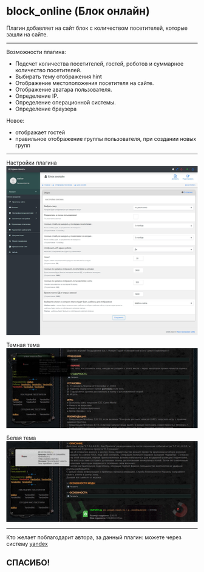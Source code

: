 # block_online (Блок онлайн)

Плагин добавляет на сайт блок с количеством посетителей, которые зашли на сайте.

-------------------

Возможности плагина:
- Подсчет количества посетителей, гостей, роботов и суммарное количество посетителей.
- Выбирать тему отображения hint
- Отображение местоположения посетителя на сайте.
- Отображение аватара пользователя.
- Определение IP.
- Определение операционной системы.
- Определение браузера

Новое:
- отображает гостей
- правильное отображение группы пользователя, при создании новых групп
-------------------
Настройки плагина
![](https://github.com/KachalkinGeorg/block_online/blob/main/block_online.jpg?raw=true)

Темная тема
![](https://github.com/KachalkinGeorg/block_online/blob/main/Screenshot_1.jpg?raw=true)

Белая тема
![](https://github.com/KachalkinGeorg/block_online/blob/main/Screenshot_2.jpg?raw=true)

-------------------
Кто желает поблагодарит автора, за данный плагин:
можете через систему [yandex](https://yoomoney.ru/to/4100116753512518)

СПАСИБО!
-------------------